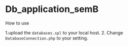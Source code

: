 # Db_application_semB

How to use

1.upload the `databases.spl` to your local host.
2. Change `DatabaseConnection.php` to your setting.
